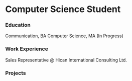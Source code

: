 # Computer Science Student

### Education
Communication, BA
Computer Science, MA (In Progress)

### Work Experience
Sales Representative @ Hican International Consulting Ltd.

### Projects 
